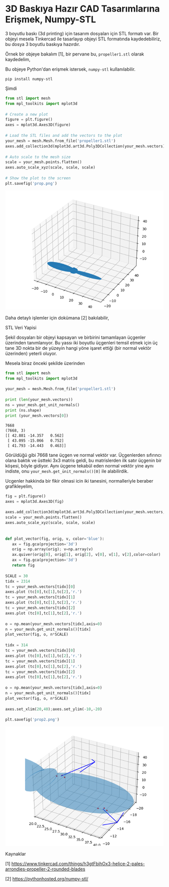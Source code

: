 # 3D Baskıya Hazır CAD Tasarımlarına Erişmek, Numpy-STL

3 boyutlu baskı (3d printing) için tasarım dosyaları için STL formatı
var. Bir objeyi mesela Tinkercad ile tasarlayıp objeyi STL formatında
kaydedebiliriz, bu dosya 3 boyutlu baskıya hazırdır.

Örnek bir objeye bakalım [1], bir pervane bu, `propeller1.stl`
olarak kaydedelim,

Bu objeye Python'dan erişmek istersek, `numpy-stl` kullanılabilir.

```
pip install numpy-stl
```

Şimdi

```python
from stl import mesh
from mpl_toolkits import mplot3d

# Create a new plot
figure = plt.figure()
axes = mplot3d.Axes3D(figure)

# Load the STL files and add the vectors to the plot
your_mesh = mesh.Mesh.from_file('propeller1.stl')
axes.add_collection3d(mplot3d.art3d.Poly3DCollection(your_mesh.vectors))

# Auto scale to the mesh size
scale = your_mesh.points.flatten()
axes.auto_scale_xyz(scale, scale, scale)

# Show the plot to the screen
plt.savefig('prop.png')
```

![](prop.png)

Daha detaylı işlemler için dokümana [2] bakılabilir,

STL Veri Yapisi

Şekil dosyaları bir objeyi kapsayan ve birbirini tamamlayan üçgenler
üzerinden tanımlanıyor. Bu yassı iki boyutlu üçgenleri temsil etmek için
üç tane 3D nokta bir de yüzeyin hangi yöne işaret ettiği (bir normal vektör
üzerinden) yeterli oluyor.

Mesela biraz önceki şekilde üzerinden

```python
from stl import mesh
from mpl_toolkits import mplot3d

your_mesh = mesh.Mesh.from_file('propeller1.stl')

print (len(your_mesh.vectors))
ns = your_mesh.get_unit_normals()
print (ns.shape)
print (your_mesh.vectors[0])
```

```text
7668
(7668, 3)
[[ 42.881 -14.357   0.562]
 [ 43.095 -15.066   0.752]
 [ 41.793 -14.443   0.463]]
```

Görüldüğü gibi 7668 tane üçgen ve normal vektör var. Üçgenlerden sıfırıncı
olana baktık ve üstteki 3x3 matris geldi, bu matrislerden ilk satır üçgenin
bir köşesi, böyle gidiyor. Aynı üçgene tekabül eden normal vektör yine aynı
indiste, onu `your_mesh.get_ünit_normals()[0]` ile alabilirdik.

Ucgenler hakkinda bir fikir olmasi icin iki tanesini, normalleriyle beraber
grafikleyelim,


```python
fig = plt.figure()
axes = mplot3d.Axes3D(fig)

axes.add_collection3d(mplot3d.art3d.Poly3DCollection(your_mesh.vectors,alpha=0.3))
scale = your_mesh.points.flatten()
axes.auto_scale_xyz(scale, scale, scale)


def plot_vector(fig, orig, v, color='blue'):
   ax = fig.gca(projection='3d')
   orig = np.array(orig); v=np.array(v)
   ax.quiver(orig[0], orig[1], orig[2], v[0], v[1], v[2],color=color)
   ax = fig.gca(projection='3d')  
   return fig

SCALE = 30
tidx = 2314
tc = your_mesh.vectors[tidx][0]
axes.plot (tc[0],tc[1],tc[2],'r.')
tc = your_mesh.vectors[tidx][1]
axes.plot (tc[0],tc[1],tc[2],'r.')
tc = your_mesh.vectors[tidx][2]
axes.plot (tc[0],tc[1],tc[2],'r.')

o = np.mean(your_mesh.vectors[tidx],axis=0)
n = your_mesh.get_unit_normals()[tidx]
plot_vector(fig, o, n*SCALE)

tidx = 314
tc = your_mesh.vectors[tidx][0]
axes.plot (tc[0],tc[1],tc[2],'r.')
tc = your_mesh.vectors[tidx][1]
axes.plot (tc[0],tc[1],tc[2],'r.')
tc = your_mesh.vectors[tidx][2]
axes.plot (tc[0],tc[1],tc[2],'r.')

o = np.mean(your_mesh.vectors[tidx],axis=0)
n = your_mesh.get_unit_normals()[tidx]
plot_vector(fig, o, n*SCALE)

axes.set_xlim(20,40);axes.set_ylim(-10,-20)

plt.savefig('prop2.png')
```

![](prop2.png)


Kaynaklar

[1] https://www.tinkercad.com/things/h3gtFbihOx3-helice-2-pales-arrondies-propeller-2-rounded-blades

[2] https://pythonhosted.org/numpy-stl/
